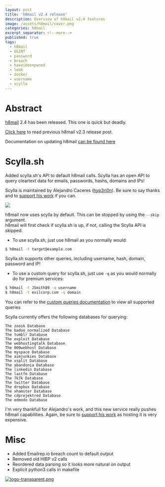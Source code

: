 ```yaml
---
layout: post
title: 'h8mail v2.4 release'
description: Overview of h8mail v2.4 features
image: /assets/h8mail/cover.png
categories: h8mail
excerpt_separator: <!--more-->
published: true
tags:
  - h8mail
  - OSINT
  - password
  - breach
  - haveibeenpwned
  - leak
  - docker
  - username
  - scylla
---
```



# Abstract

[h8mail](https://github.com/khast3x/h8mail) 2.4 has been released. This one is quick but deadly.  

[Click here](https://khast3x.club/2019/08/14/h8mail_2.3-release/) to read previous h8mail v2.3 release post.

<!--more-->

Documentation on updating h8mail [can be found here](https://github.com/khast3x/h8mail#update)

# Scylla.sh

Added scylla.sh's API to default h8mail calls. Scylla has an open API to query cleartext data for emails, passwords, hashs, domains and IPs!  

Scylla is maintained by Alejandro Caceres ([hyp3ri0n](https://twitter.com/_hyp3ri0n)). Be sure to say thanks and to [support his work](https://www.buymeacoffee.com/Eiw47ImnT) if you can.  



![](https://i.postimg.cc/6pXc982X/screely-1571496598778.png)

h8mail now uses scylla by default. This can be stopped by using the `--skip` argument.  
h8mail will first check if scylla.sh is up, if not, calling the Scylla API is skipped.  
* To use scylla.sh, just use h8mail as you normally would:  
```bash
$ h8mail -t target@example.com
```

Scylla.sh supports other queries, including username, hash, domain, password and IP!

* To use a custom query for scylla.sh, just use `-q` as you would normally do for premium services:
```bash
$ h8mail -t JSmith89 -q username
$ h8mail -t evilcorp.com -q domain
```

You can refer to the [custom queries documentation](https://github.com/khast3x/h8mail#tangerine-supported-custom-queries) to view all supported queries

Scylla currently offers the following databases for querying:
```
The zoosk Database
The badoo_normalized Database
The tumblr Database
The exploit Database
The webhostingtalk Database
The 000webhost Database
The myspace Database
The aimjunkies Database
The xsplit Database
The abandonia Database
The linkedin Database
The lastfm Database
The 7k7k Database
The twitter Database
The dropbox Database
The xhamster Database
The cdprojektred Database
The edmodo Database
```

I'm very thankfull for Alejandro's work, and this new service really pushes h8mail capabilities. Again, be sure to [support his work](https://www.buymeacoffee.com/Eiw47ImnT) as hosting it is very expensive.




# Misc

* Added Emailrep.io breach count to default output
* Removed old HIBP v2 calls
* Reordered data parsing so it looks more natural on output
* Explicit python3 calls in makefile

[![logo-transparent.png](https://i.postimg.cc/qqszqKBm/logo.png)](https://github.com/khast3x/h8mail)

